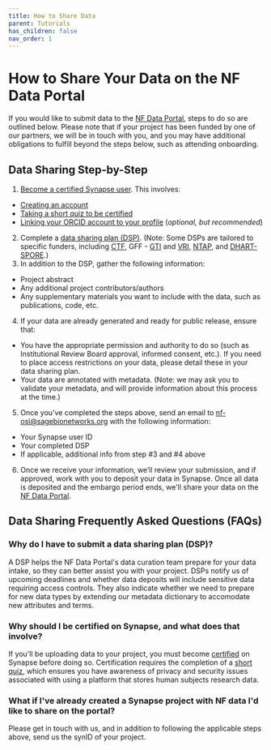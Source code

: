 ```yaml
---
title: How to Share Data
parent: Tutorials
has_children: false
nav_order: 1
---
```


# How to Share Your Data on the NF Data Portal

If you would like to submit data to the [NF Data Portal](https://nf.synapse.org/), steps to do so are outlined below. Please note that if your project has been funded by one of our partners, we will be in touch with you, and you may have additional obligations to fulfill beyond the steps below, such as attending onboarding.

## Data Sharing Step-by-Step
1. [Become a certified Synapse user](https://docs.synapse.org/articles/getting_started.html). This involves:
- [Creating an account](https://www.synapse.org/register)
- [Taking a short quiz to be certified](https://www.synapse.org/#!Quiz:Certification)
- [Linking your ORCID account to your profile](https://docs.synapse.org/articles/user_profiles.html)  (_optional, but recommended_) 
2. Complete a [data sharing plan (DSP)](https://docs.google.com/document/d/1i4n5tIqnNk0aCp80AMWS69TzwXkEgRHYCuXWui8V_YU/edit). (Note: Some DSPs are tailored to specific funders, including [CTF](https://docs.google.com/document/d/1fhtjpvq1r4-QqB9YjG5KICW4pPDtRQpKkdlhPN1xMbk/edit?usp=sharing), GFF - [GTI](https://docs.google.com/document/d/14TD3Pw6O3lSj27lInt-Yr4mj4frUbtzmds6oyGCGptI/edit?usp=sharing) and [VRI](https://docs.google.com/document/d/1JC8eNOS2bnrpIJhEX3zqLmqYTHUDF7Ui7xe139kBcCU/edit?usp=sharing), [NTAP](https://docs.google.com/document/d/1JC8eNOS2bnrpIJhEX3zqLmqYTHUDF7Ui7xe139kBcCU/edit?usp=sharing), and [DHART-SPORE](https://docs.google.com/document/d/1ib4RreL_UL7AC7NKgKFIu_8PBvJDeQxfNN7qDHh4GfI/edit?usp=sharing).)
3. In addition to the DSP, gather the following information:
- Project abstract
- Any additional project contributors/authors
- Any supplementary materials you want to include with the data, such as publications, code, etc.
4. If your data are already generated and ready for public release, ensure that:
- You have the appropriate permission and authority to do so (such as Institutional Review Board approval, informed consent, etc.). If you need to place access restrictions on your data, please detail these in your data sharing plan.
- Your data are annotated with metadata. (Note: we may ask you to validate your metadata, and will provide information about this process at the time.) 
5. Once you’ve completed the steps above, send an email to [nf-osi@sagebionetworks.org](mailto:nf-osi@sagebionetworks.org) with the following information:
- Your Synapse user ID
- Your completed DSP
- If applicable, additional info from step #3 and #4 above
6. Once we receive your information, we’ll review your submission, and if approved, work with you to deposit your data in Synapse. Once all data is deposited and the embargo period ends, we'll share your data on the [NF Data Portal](https://nf.synapse.org/). 

## Data Sharing Frequently Asked Questions (FAQs)

### Why do I have to submit a data sharing plan (DSP)?
A DSP helps the NF Data Portal's data curation team prepare for your data intake, so they can better assist you with your project. DSPs notify us of upcoming deadlines and whether data deposits will include sensitive data requiring access controls. They also indicate whether we need to prepare for new data types by extending our metadata dictionary to accomodate new attributes and terms. 

### Why should I be certified on Synapse, and what does that involve?
If you'll be uploading data to your project, you must become [certified](https://docs.synapse.org/articles/getting_started.html#getting-certified) on Synapse before doing so. Certification requires the completion of a [short quiz](https://www.synapse.org/#!Quiz:Certification), which  ensures you have awareness of privacy and security issues associated with using a platform that stores human subjects research data. 

### What if I've already created a Synapse project with NF data I'd like to share on the portal? 
Please get in touch with us, and in addition to following the applicable steps above, send us the synID of your project. 
